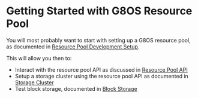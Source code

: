 # Getting Started with G8OS Resource Pool

You will most probably want to start with setting up a G8OS resource pool, as documented in [Resource Pool Development Setup](/docs/setup/dev.md).

This will allow you then to:
- Interact with the resource pool API as discussed in [Resource Pool API](/docs/api.md)
- Setup a storage cluster using the resource pool API as documented in [Storage Cluster](/docs/storagecluster/storagecluster.md)
- Test block storage, documented in [Block Storage](/docs/blockstorage/blockstorage.md)
